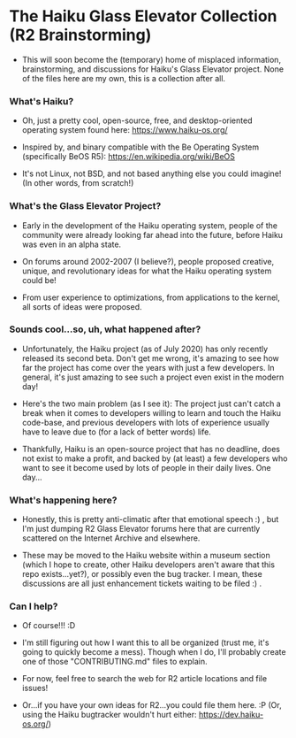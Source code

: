 # The Haiku Glass Elevator Collection (R2 Brainstorming)
* This will soon become the (temporary) home of misplaced information, brainstorming, and discussions for Haiku's Glass Elevator project. None of the files here are my own, this is a collection after all.


### What's Haiku?
* Oh, just a pretty cool, open-source, free, and desktop-oriented operating system found here: https://www.haiku-os.org/

* Inspired by, and binary compatible with the Be Operating System (specifically BeOS R5): https://en.wikipedia.org/wiki/BeOS

* It's not Linux, not BSD, and not based anything else you could imagine! (In other words, from scratch!)


### What's the Glass Elevator Project?
* Early in the development of the Haiku operating system, people of the community were already looking far ahead into the future, before Haiku was even in an alpha state.

* On forums around 2002-2007 (I believe?), people proposed creative, unique, and revolutionary ideas for what the Haiku operating system could be!

* From user experience to optimizations, from applications to the kernel, all sorts of ideas were proposed.


### Sounds cool...so, uh, what happened after?
* Unfortunately, the Haiku project (as of July 2020) has only recently released its second beta. Don't get me wrong, it's amazing to see how far the project has come over the years with just a few developers. In general, it's just amazing to see such a project even exist in the modern day!

* Here's the two main problem (as I see it): The project just can't catch a break when it comes to developers willing to learn and touch the Haiku code-base, and previous developers with lots of experience usually have to leave due to (for a lack of better words) life.

* Thankfully, Haiku is an open-source project that has no deadline, does not exist to make a profit, and backed by (at least) a few developers who want to see it become used by lots of people in their daily lives. One day...

### What's happening here?
* Honestly, this is pretty anti-climatic after that emotional speech :) , but I'm just dumping R2 Glass Elevator forums here that are currently scattered on the Internet Archive and elsewhere.

* These may be moved to the Haiku website within a museum section (which I hope to create, other Haiku developers aren't aware that this repo exists...yet?), or possibly even the bug tracker. I mean, these discussions are all just enhancement tickets waiting to be filed :) .

### Can I help?
* Of course!!! :D

* I'm still figuring out how I want this to all be organized (trust me, it's going to quickly become a mess). Though when I do, I'll probably create one of those "CONTRIBUTING.md" files to explain.

* For now, feel free to search the web for R2 article locations and file issues!

* Or...if you have your own ideas for R2...you could file them here. :P (Or, using the Haiku bugtracker wouldn't hurt either: https://dev.haiku-os.org/)
